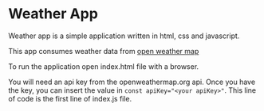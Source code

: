 # Weather App

Weather app is a simple application written in html, css and javascript.

This app consumes weather data from [open weather map](https://api.openweathermap.org)  


To run the application open index.html file with a browser.

You will need an api key from the openweathermap.org api. Once you have the key, you can insert the value in `const apiKey="<your apiKey>"`.
This line of code is the first line of index.js file.